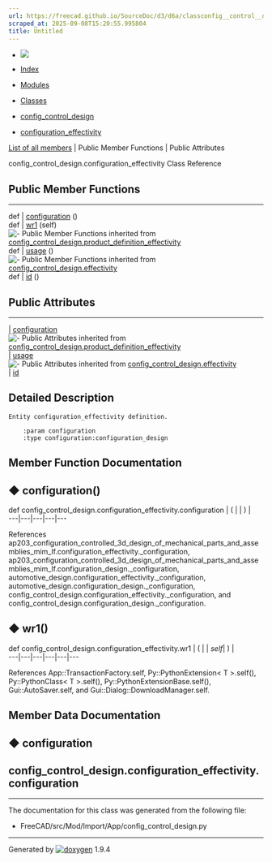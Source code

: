 ```yaml
---
url: https://freecad.github.io/SourceDoc/d3/d6a/classconfig__control__design_1_1configuration__effectivity.html
scraped_at: 2025-09-08T15:20:55.995804
title: Untitled
---
```


  * [ ![](https://www.freecad.org/svg/logo-freecad.svg) ](https://freecadweb.org "FreeCAD")
  * [Index](../../index.html "Index")
  * [Modules](../../modules.html "Modules list")
  * [Classes](../../annotated.html "Annotated list")

  * [config_control_design](../../d4/d07/namespaceconfig__control__design.html)
  * [configuration_effectivity](../../d3/d6a/classconfig__control__design_1_1configuration__effectivity.html)

[List of all members](../../d1/d65/classconfig__control__design_1_1configuration__effectivity-members.html) | Public Member Functions | Public Attributes

config_control_design.configuration_effectivity Class Reference

##  Public Member Functions  
  
---  
def | [configuration](../../d3/d6a/classconfig__control__design_1_1configuration__effectivity.html#ad7868be00e1b8d12bd8731cee39b0104) ()  
def | [wr1](../../d3/d6a/classconfig__control__design_1_1configuration__effectivity.html#a5f93dc99f4e289ced971175679ec8020) (self)  
![-](../../closed.png) Public Member Functions inherited from
[config_control_design.product_definition_effectivity](../../d3/de0/classconfig__control__design_1_1product__definition__effectivity.html)  
def | [usage](../../d3/de0/classconfig__control__design_1_1product__definition__effectivity.html#ad7754f49ac13dc0530a4c5dfe987a515) ()  
![-](../../closed.png) Public Member Functions inherited from
[config_control_design.effectivity](../../d0/dac/classconfig__control__design_1_1effectivity.html)  
def | [id](../../d0/dac/classconfig__control__design_1_1effectivity.html#a0aea9126f3004147d4ba10bb657de736) ()  
  
##  Public Attributes  
  
---  
|
[configuration](../../d3/d6a/classconfig__control__design_1_1configuration__effectivity.html#a4eb391a7056fa7d3ea9fe5a6b14d0afe)  
![-](../../closed.png) Public Attributes inherited from
[config_control_design.product_definition_effectivity](../../d3/de0/classconfig__control__design_1_1product__definition__effectivity.html)  
|
[usage](../../d3/de0/classconfig__control__design_1_1product__definition__effectivity.html#aaf14360b2bb1e115414cbc274b7e24ce)  
![-](../../closed.png) Public Attributes inherited from
[config_control_design.effectivity](../../d0/dac/classconfig__control__design_1_1effectivity.html)  
|
[id](../../d0/dac/classconfig__control__design_1_1effectivity.html#a0fb13b1bf16cef46bc87e16f870b2d01)  
  
## Detailed Description

    
    
    Entity configuration_effectivity definition.
    
        :param configuration
        :type configuration:configuration_design

## Member Function Documentation

## ◆ configuration()

def config_control_design.configuration_effectivity.configuration  | ( | | ) |   
---|---|---|---|---  
  
References
ap203_configuration_controlled_3d_design_of_mechanical_parts_and_assemblies_mim_lf.configuration_effectivity._configuration,
ap203_configuration_controlled_3d_design_of_mechanical_parts_and_assemblies_mim_lf.configuration_design._configuration,
automotive_design.configuration_effectivity._configuration,
automotive_design.configuration_design._configuration,
config_control_design.configuration_effectivity._configuration, and
config_control_design.configuration_design._configuration.

## ◆ wr1()

def config_control_design.configuration_effectivity.wr1  | ( |  | _self_| ) |   
---|---|---|---|---|---  
  
References App::TransactionFactory.self, Py::PythonExtension< T >.self(),
Py::PythonClass< T >.self(), Py::PythonExtensionBase.self(),
Gui::AutoSaver.self, and Gui::Dialog::DownloadManager.self.

## Member Data Documentation

## ◆ configuration

config_control_design.configuration_effectivity.configuration  
---  
  
* * *

The documentation for this class was generated from the following file:

  * FreeCAD/src/Mod/Import/App/config_control_design.py

* * *

Generated by
[![doxygen](../../doxygen.svg)](https://www.doxygen.org/index.html) 1.9.4

